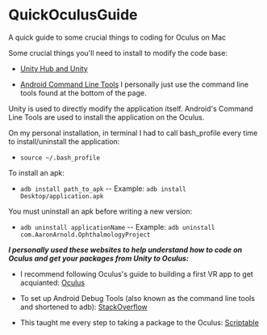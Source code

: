 # QuickOculusGuide
A quick guide to some crucial things to coding for Oculus on Mac

Some crucial things you'll need to install to modify the code base: 

* [Unity Hub and Unity](https://www.google.com/url?sa=t&rct=j&q=&esrc=s&source=web&cd=1&cad=rja&uact=8&ved=2ahUKEwi036_2lrnpAhUPGKwKHRNXDz0QFjAAegQIEBAC&url=https%3A%2F%2Funity3d.com%2Fget-unity%2Fdownload&usg=AOvVaw1pra6oM2sX39lpFrcjBCXf)

* [Android Command Line Tools](https://developer.android.com/studio#downloads) I personally just use the command line tools found at the bottom of the page. 

Unity is used to directly modify the application itself. Android's Command Line Tools are used to install the application on the Oculus. 

On my personal installation, in terminal I had to call bash_profile every time to install/uninstall the application:

* `source ~/.bash_profile`

To install an apk:

* `adb install path_to_apk` -- Example: `adb install Desktop/application.apk`

You must uninstall an apk before writing a new version: 

* `adb uninstall applicationName` -- Example: `adb uninstall com.AaronArnold.OphthalmologyProject`

***I personally used these websites to help understand how to code on Oculus and get your packages from Unity to Oculus:***

* I recommend following Oculus's guide to building a first VR app to get acquianted: [Oculus](https://developer.oculus.com/documentation/unity/unity-tutorial/#build-your-simple-application)

* To set up Android Debug Tools (also known as the command line tools and shortened to adb): [StackOverflow](https://stackoverflow.com/questions/17901692/set-up-adb-on-mac-os-x)

* This taught me every step to taking a package to the Oculus: [Scriptable](https://scriptable.com/blog/oculus-go-unity-setup-quick-start)

